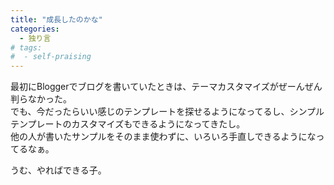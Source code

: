```yaml
---
title: "成長したのかな"
categories:
  - 独り言
# tags:
#  - self-praising
---
```

最初にBloggerでブログを書いていたときは、テーマカスタマイズがぜーんぜん判らなかった。  
でも、今だったらいい感じのテンプレートを探せるようになってるし、シンプルテンプレートのカスタマイズもできるようになってきたし。  
他の人が書いたサンプルをそのまま使わずに、いろいろ手直しできるようになってるなぁ。

うむ、やればできる子。